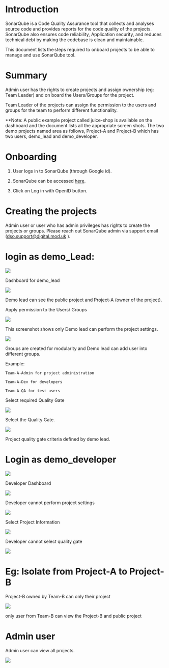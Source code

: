 # Introduction #
SonarQube is a Code Quality Assurance tool that collects and analyses source code and provides reports for the code quality of the projects. SonarQube also ensures code reliability, Application security, and reduces technical debt by making the codebase is clean and maintainable. 

This document lists the steps required to onboard projects to be able to manage and use SonarQube tool.

# Summary #

Admin user has the rights to create projects and assign ownership (eg: Team Leader) and on board the Users/Groups for the project. 

Team Leader of the projects can assign the permission to the users and groups for the team to perform different functionality. 

**Note: A public example project called juice-shop is available on the dashboard and the document lists all the appropriate screen shots. The two demo projects named area as follows, Project-A and Project-B which has two users, demo_lead and demo_developer.

# Onboarding #
 
 1. User logs in to SonarQube (through Google id).  

 2. SonarQube can be accessed [here](https://sonarqube-https-dso-tooling-sonar.apps.ocp1.azure.dso.digital.mod.uk/).
 
 3. Click on Log in with OpenID button. 

# Creating the projects 

Admin user or user who has admin privileges has rights to create the projects or groups. Please reach out SonarQube admin via support email (dso.support@digital.mod.uk ).

# login as demo_Lead:

![](./images/RH-sso-login.png)

Dashboard for demo_lead 

![](./images/sonar-dashboard.png)

 Demo lead can see the public project and Project-A (owner of the project).
 
 
Apply permission to the Users/ Groups

![](./images/sonar-prjA-ps.png)

 This screenshot shows only Demo lead can perform the project settings.
 

![](./images/sonar-prjA-gs.png)

Groups are created for modularity and Demo lead can add user into different groups.

Example:

    Team-A-Admin for project administration
    
    Team-A-Dev for developers
    
    Team-A-QA for test users
    
    
    

Select required Quality Gate

![](./images/sonar-prjA-qgs.png)



Select the Quality Gate.

![](./images/sonar-prjA-qg.png)

Project quality gate criteria defined by demo lead.



# Login as demo_developer #

![](./images/RH-sso-login-dev.png)



Developer Dashboard

![](./images/sonar-dev-dashboard.png)


Developer cannot perform project settings


![](./images/sonar-prjA-dev-ps.png)



Select Project Information

![](./images/sonar-prjA-dev-pi.png)



Developer cannot select quality gate


![](./images/sonar-prjA-dev-qg.png)





# Eg: Isolate from Project-A to Project-B #

Project-B owned by Team-B can only their project

![](./images/sonar-prjB-dashboard.png)


only user from Team-B can view the Project-B and public project



# Admin user #

Admin user can view all projects.

![](./images/sonar-admin-dashboard.png)







